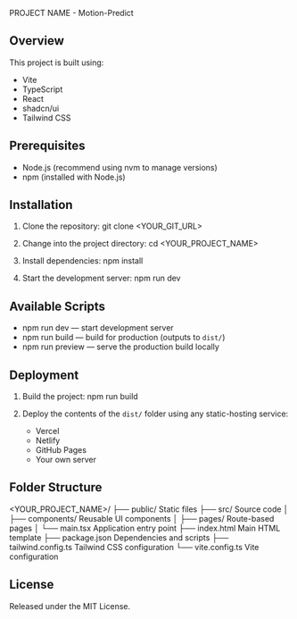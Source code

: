 PROJECT NAME - Motion-Predict

Overview
--------
This project is built using:
- Vite
- TypeScript
- React
- shadcn/ui
- Tailwind CSS

Prerequisites
-------------
- Node.js (recommend using nvm to manage versions)
- npm (installed with Node.js)

Installation
------------
1. Clone the repository:
   git clone <YOUR_GIT_URL>

2. Change into the project directory:
   cd <YOUR_PROJECT_NAME>

3. Install dependencies:
   npm install

4. Start the development server:
   npm run dev

Available Scripts
-----------------
- npm run dev     — start development server
- npm run build   — build for production (outputs to `dist/`)
- npm run preview — serve the production build locally

Deployment
----------
1. Build the project:
   npm run build

2. Deploy the contents of the `dist/` folder using any static-hosting service:
   - Vercel
   - Netlify
   - GitHub Pages
   - Your own server

Folder Structure
----------------
<YOUR_PROJECT_NAME>/
├── public/             Static files
├── src/                Source code
│   ├── components/     Reusable UI components
│   ├── pages/          Route-based pages
│   └── main.tsx        Application entry point
├── index.html          Main HTML template
├── package.json        Dependencies and scripts
├── tailwind.config.ts  Tailwind CSS configuration
└── vite.config.ts      Vite configuration

License
-------
Released under the MIT License.
